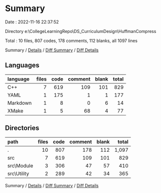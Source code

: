 # Summary

Date : 2022-11-16 22:37:52

Directory e:\\CollegeLearningRepo\\DS_CurriculumDesign\\HuffmanCompress

Total : 10 files,  807 codes, 178 comments, 112 blanks, all 1097 lines

Summary / [Details](details.md) / [Diff Summary](diff.md) / [Diff Details](diff-details.md)

## Languages
| language | files | code | comment | blank | total |
| :--- | ---: | ---: | ---: | ---: | ---: |
| C++ | 7 | 619 | 109 | 101 | 829 |
| YAML | 1 | 175 | 1 | 1 | 177 |
| Markdown | 1 | 8 | 0 | 6 | 14 |
| XMake | 1 | 5 | 68 | 4 | 77 |

## Directories
| path | files | code | comment | blank | total |
| :--- | ---: | ---: | ---: | ---: | ---: |
| . | 10 | 807 | 178 | 112 | 1,097 |
| src | 7 | 619 | 109 | 101 | 829 |
| src\\Module | 3 | 306 | 47 | 57 | 410 |
| src\\Utility | 2 | 289 | 42 | 34 | 365 |

Summary / [Details](details.md) / [Diff Summary](diff.md) / [Diff Details](diff-details.md)